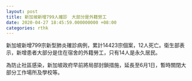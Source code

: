 ```yaml
---
layout: post
title: 新加坡新增799人確診　大部分是外籍勞工
date: 2020-04-27 18:45:59.000000000 +08:00
categories: rthk
---
```


新加坡新增799宗新型肺炎確診病例，累計14423宗個案，12人死亡。衛生部表示，新增患者大部分是住在宿舍的外籍勞工，只有14人是永久居民。

為防止社區感染，新加坡政府早前將局部封鎖措施，延長至6月1日，暫時關閉大部分工作場所及學校等。
